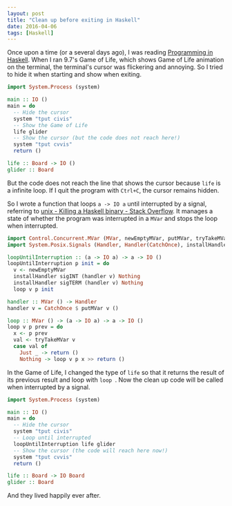 ```yaml
---
layout: post
title: "Clean up before exiting in Haskell"
date: 2016-04-06
tags: [Haskell]
---
```


Once upon a time (or a several days ago), I was reading [Programming in Haskell](http://amzn.to/22Qe9zf). When I ran 9.7's Game of Life, which shows Game of Life animation on the terminal, the terminal's cursor was flickering and annoying. So I tried to hide it when starting and show when exiting.

```hs
import System.Process (system)

main :: IO ()
main = do
  -- Hide the cursor
  system "tput civis"
  -- Show the Game of Life
  life glider
  -- Show the cursor (but the code does not reach here!)
  system "tput cvvis"
  return ()

life :: Board -> IO ()
glider :: Board
```

But the code does not reach the line that shows the cursor because `life` is a infinite loop. If I quit the program with `Ctrl+C`, the cursor remains hidden.

So I wrote a function that loops `a -> IO a` until interrupted by a signal, referring to [unix - Killing a Haskell binary - Stack Overflow](http://stackoverflow.com/a/18430872/822317). It manages a state of whether the program was interrupted in a `MVar` and stops the loop when interrupted.

```hs
import Control.Concurrent.MVar (MVar, newEmptyMVar, putMVar, tryTakeMVar)
import System.Posix.Signals (Handler, Handler(CatchOnce), installHandler, sigINT, sigTERM)

loopUntilInterruption :: (a -> IO a) -> a -> IO ()
loopUntilInterruption p init = do
  v <- newEmptyMVar
  installHandler sigINT (handler v) Nothing
  installHandler sigTERM (handler v) Nothing
  loop v p init

handler :: MVar () -> Handler
handler v = CatchOnce $ putMVar v ()

loop :: MVar () -> (a -> IO a) -> a -> IO ()
loop v p prev = do
  x <- p prev
  val <- tryTakeMVar v
  case val of
    Just _ -> return ()
    Nothing -> loop v p x >> return ()
```

In the Game of Life, I changed the type of `life` so that it returns the result of its previous result and loop with `loop
`. Now the clean up code will be called when interrupted by a signal.

```hs
import System.Process (system)

main :: IO ()
main = do
  -- Hide the cursor
  system "tput civis"
  -- Loop until interrupted
  loopUntilInterruption life glider
  -- Show the cursor (the code will reach here now!)
  system "tput cvvis"
  return ()

life :: Board -> IO Board
glider :: Board
```

And they lived happily ever after.
